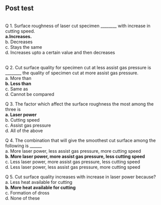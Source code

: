 ## Post test
<br>
Q 1. Surface roughness of laser cut specimen ________ with increase in cutting speed. <br>
<b>a.Increases.</b><br>
b. Decreases<br>
c. Stays the same<br>
d. Increases upto a certain value and then decreases<br><br>

Q 2. Cut surface quality for specimen cut at less assist gas pressure is ________ the quality of specimen cut at more assist gas pressure.<br>
a. More than<br>
<b>b. Less than</b><br>
c. Same as<br>
d. Cannot be compared<br>

Q 3. The factor which affect the surface roughness the most among the three is <br>
<b>a. Laser power</b><br>
b. Cutting speed<br>
c. Assist gas pressure<br>
d. All of the above<br>

Q 4. The combination that will give the smoothest cut surface among the following is ______ <br>
a. More laser power, less assist gas pressure, more cutting speed<br>
<b>b. More laser power, more assist gas pressure, less cutting speed</b><br>
c. Less laser power, more assist gas pressure, less cutting speed<br>
d. Less laser power, less assist gas pressure, more cutting speed<br>

Q 5. Cut surface quality increases with increase in laser power because? <br>
a. Less heat available for cutting<br>
<b>b. More heat available for cutting</b><br>
c. Formation of dross<br>
d. None of these<br>
